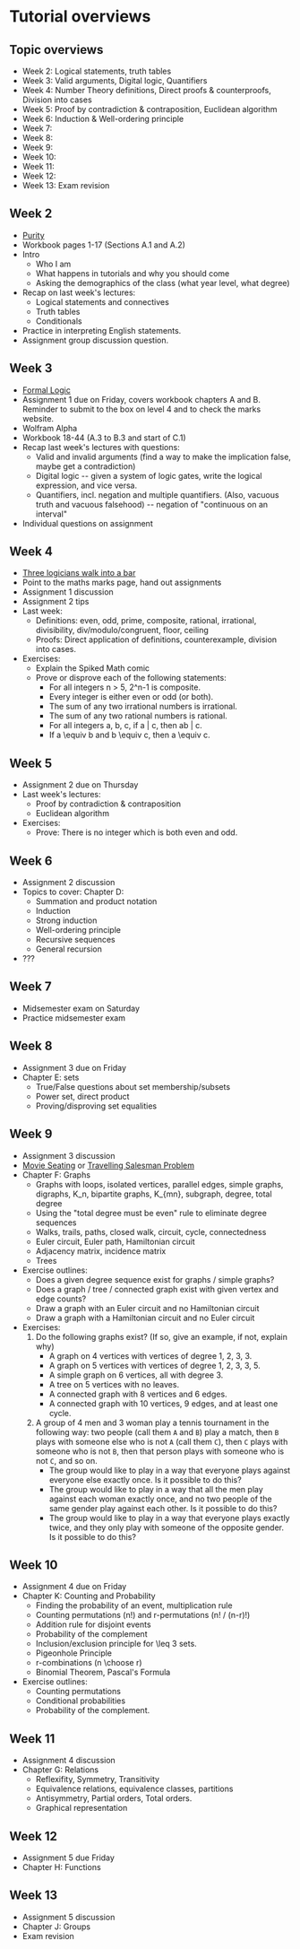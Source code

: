# Tutorial overviews

## Topic overviews

* Week 2: Logical statements, truth tables
* Week 3: Valid arguments, Digital logic, Quantifiers
* Week 4: Number Theory definitions, Direct proofs & counterproofs, Division into cases
* Week 5: Proof by contradiction & contraposition, Euclidean algorithm
* Week 6: Induction & Well-ordering principle
* Week 7:
* Week 8:
* Week 9:
* Week 10:
* Week 11:
* Week 12:
* Week 13: Exam revision

## Week 2

* [Purity](http://xkcd.com/435/)
* Workbook pages 1-17 (Sections A.1 and A.2)
* Intro
  * Who I am
  * What happens in tutorials and why you should come
  * Asking the demographics of the class (what year level, what degree)
* Recap on last week's lectures:
  * Logical statements and connectives
  * Truth tables
  * Conditionals
* Practice in interpreting English statements.
* Assignment group discussion question.

## Week 3

* [Formal Logic](http://xkcd.com/1033/)
* Assignment 1 due on Friday, covers workbook chapters A and B. Reminder to
  submit to the box on level 4 and to check the marks website.
* Wolfram Alpha
* Workbook 18-44 (A.3 to B.3 and start of C.1)
* Recap last week's lectures with questions:
  * Valid and invalid arguments (find a way to make the implication false, maybe
    get a contradiction)
  * Digital logic -- given a system of logic gates, write the logical expression,
    and vice versa.
  * Quantifiers, incl. negation and multiple quantifiers. (Also, vacuous truth
    and vacuous falsehood) -- negation of "continuous on an interval"
* Individual questions on assignment

## Week 4

* [Three logicians walk into a bar](http://spikedmath.com/445.html)
* Point to the maths marks page, hand out assignments
* Assignment 1 discussion
* Assignment 2 tips
* Last week:
  * Definitions: even, odd, prime, composite, rational, irrational, divisibility,
  div/modulo/congruent, floor, ceiling
  * Proofs: Direct application of definitions, counterexample,
  division into cases.
* Exercises:
  * Explain the Spiked Math comic
  * Prove or disprove each of the following statements:
    * For all integers n > 5, 2^n-1 is composite.
    * Every integer is either even or odd (or both).
    * The sum of any two irrational numbers is irrational.
    * The sum of any two rational numbers is rational.
    * For all integers a, b, c, if a | c, then ab | c.
    <!-- * For all integers a, b, c, if ab | c, then a | c and a | b. -->
    * If a \equiv b and b \equiv c, then a \equiv c.

## Week 5

* Assignment 2 due on Thursday
* Last week's lectures:
  * Proof by contradiction & contraposition
  * Euclidean algorithm
* Exercises:
  * Prove: There is no integer which is both even and odd.

## Week 6

* Assignment 2 discussion
* Topics to cover: Chapter D:
  * Summation and product notation
  * Induction
  * Strong induction
  * Well-ordering principle
  * Recursive sequences
  * General recursion
* ???

## Week 7

* Midsemester exam on Saturday
* Practice midsemester exam

## Week 8

* Assignment 3 due on Friday
* Chapter E: sets
  * True/False questions about set membership/subsets
  * Power set, direct product
  * Proving/disproving set equalities

## Week 9

* Assignment 3 discussion
* [Movie Seating](http://xkcd.com/173/) or [Travelling Salesman Problem](http://xkcd.com/399/)
* Chapter F: Graphs
  * Graphs with loops, isolated vertices, parallel edges, simple graphs,
    digraphs, K\_n, bipartite graphs, K\_{mn}, subgraph, degree, total degree
  * Using the "total degree must be even" rule to eliminate degree sequences
  * Walks, trails, paths, closed walk, circuit, cycle, connectedness
  * Euler circuit, Euler path, Hamiltonian circuit
  * Adjacency matrix, incidence matrix
  * Trees
* Exercise outlines:
  * Does a given degree sequence exist for graphs / simple graphs?
  * Does a graph / tree / connected graph exist with given vertex and edge counts?
  * Draw a graph with an Euler circuit and no Hamiltonian circuit
  * Draw a graph with a Hamiltonian circuit and no Euler circuit
* Exercises:
  1. Do the following graphs exist? (If so, give an example, if not, explain why)
     * A graph on 4 vertices with vertices of degree 1, 2, 3, 3.
     * A graph on 5 vertices with vertices of degree 1, 2, 3, 3, 5.
     * A simple graph on 6 vertices, all with degree 3.
     * A tree on 5 vertices with no leaves.
     * A connected graph with 8 vertices and 6 edges.
     * A connected graph with 10 vertices, 9 edges, and at least one cycle.
  2. A group of 4 men and 3 woman play a tennis tournament in the following way: two
     people (call them `A` and `B`) play a match, then `B` plays with someone
     else who is not `A` (call them `C`), then `C` plays with someone who is
     not `B`, then that person plays with someone who is not `C`, and so on.
     * The group would like to play in a way that everyone plays against
       everyone else exactly once. Is it possible to do this?
     * The group would like to play in a way that all the men play against each
       woman exactly once, and no two people of the same gender play against
       each other. Is it possible to do this?
     * The group would like to play in a way that everyone plays exactly twice,
       and they only play with someone of the opposite gender. Is it possible to
       do this?

## Week 10

* Assignment 4 due on Friday
* Chapter K: Counting and Probability
  * Finding the probability of an event, multiplication rule
  * Counting permutations (n!) and r-permutations (n! / (n-r)!)
  * Addition rule for disjoint events
  * Probability of the complement
  * Inclusion/exclusion principle for \leq 3 sets.
  * Pigeonhole Principle
  * r-combinations (n \choose r)
  * Binomial Theorem, Pascal's Formula
* Exercise outlines:
  * Counting permutations
  * Conditional probabilities
  * Probability of the complement.

## Week 11

* Assignment 4 discussion
* Chapter G: Relations
  * Reflexifity, Symmetry, Transitivity
  * Equivalence relations, equivalence classes, partitions
  * Antisymmetry, Partial orders, Total orders.
  * Graphical representation

## Week 12

* Assignment 5 due Friday
* Chapter H: Functions

## Week 13

* Assignment 5 discussion
* Chapter J: Groups
* Exam revision
